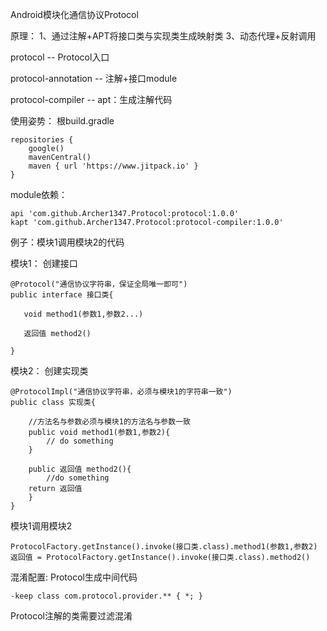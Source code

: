 Android模块化通信协议Protocol

原理：
1、通过注解+APT将接口类与实现类生成映射类
3、动态代理+反射调用

protocol -- Protocol入口

protocol-annotation -- 注解+接口module

protocol-compiler -- apt：生成注解代码

使用姿势：
根build.gradle
```
repositories {
    google()
    mavenCentral()
    maven { url 'https://www.jitpack.io' }
}
```
module依赖：
```
api 'com.github.Archer1347.Protocol:protocol:1.0.0'
kapt 'com.github.Archer1347.Protocol:protocol-compiler:1.0.0'
```
例子：模块1调用模块2的代码

模块1：
创建接口
```
@Protocol("通信协议字符串，保证全局唯一即可")
public interface 接口类{

   void method1(参数1,参数2...)

   返回值 method2()

}
```
模块2：
创建实现类
```
@ProtocolImpl("通信协议字符串，必须与模块1的字符串一致")
public class 实现类{

    //方法名与参数必须与模块1的方法名与参数一致
    public void method1(参数1,参数2){
        // do something
    }

    public 返回值 method2(){
        //do something
    return 返回值
    }
}
```
模块1调用模块2
```
ProtocolFactory.getInstance().invoke(接口类.class).method1(参数1,参数2)
返回值 = ProtocolFactory.getInstance().invoke(接口类.class).method2()
```
混淆配置:
Protocol生成中间代码
```
-keep class com.protocol.provider.** { *; }
```
Protocol注解的类需要过滤混淆
